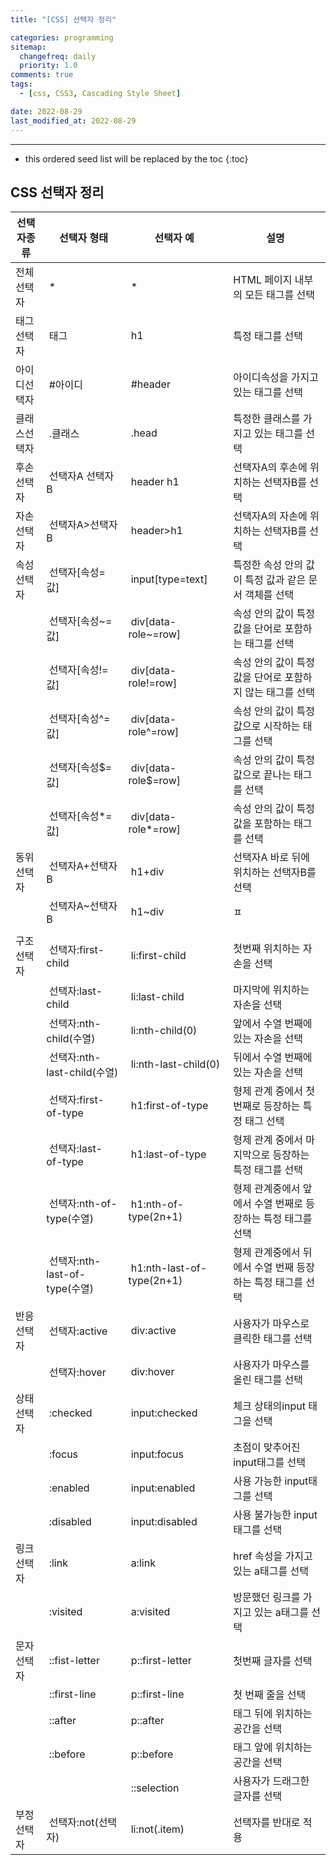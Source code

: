 ```yaml
---
title: "[CSS] 선택자 정리"

categories: programming
sitemap:
  changefreq: daily
  priority: 1.0
comments: true
tags:
  - [css, CSS3, Cascading Style Sheet]

date: 2022-08-29
last_modified_at: 2022-08-29
---
```


---

<!-- prettier-ignore -->
* this ordered seed list will be replaced by the toc 
{:toc}

## CSS 선택자 정리

| 선택자종류   |  선택자 형태                   | 선택자 예                  | 설명                                                         |
| ------------ | ------------------------------ | -------------------------- | ------------------------------------------------------------ |
| 전체선택자   |  \*                            |  \*                        | HTML 페이지 내부의 모든 태그를 선택                          |
| 태그선택자   |  태그                          |  h1                        | 특정 태그를 선택                                             |
| 아이디선택자 |  #아이디                       |  #header                   | 아이디속성을 가지고 있는 태그를 선택                         |
| 클래스선택자 |  .클래스                       |  .head                     | 특정한 클래스를 가지고 있는 태그를 선택                      |
| 후손선택자   |  선택자A 선택자B               |  header h1                 | 선택자A의 후손에 위치하는 선택자B를 선택                     |
| 자손선택자   |  선택자A>선택자B               |  header>h1                 | 선택자A의 자손에 위치하는 선택자B를 선택                     |
| 속성선택자   |  선택자[속성=값]               |  input[type=text]          | 특정한 속성 안의 값이 특정 값과 같은 문서 객체를 선택        |
|              |  선택자[속성~=값]              |  div[data-role~=row]       | 속성 안의 값이 특정 값을 단어로 포함하는 태그를 선택         |
|              |  선택자[속성!=값]              |  div[data-role!=row]       | 속성 안의 값이 특정 값을 단어로 포함하지 않는 태그를 선택    |
|              |  선택자[속성^=값]              |  div[data-role^=row]       | 속성 안의 값이 특정 값으로 시작하는 태그를 선택              |
|              |  선택자[속성$=값]              |  div[data-role$=row]       | 속성 안의 값이 특정 값으로 끝나는 태그를 선택                |
|              |  선택자[속성*=값]              |  div[data-role*=row]       | 속성 안의 값이 특정 값을 포함하는 태그를 선택                |
| 동위선택자   |  선택자A+선택자B               |  h1+div                    | 선택자A 바로 뒤에 위치하는 선택자B를 선택                    |
|              |  선택자A~선택자B               |  h1~div                    | ㅍ                                                           |
|              |                                |                            |                                                              |
| 구조 선택자  |  선택자:first-child            |  li:first-child            | 첫번째 위치하는 자손을 선택                                  |
|              |  선택자:last-child             |  li:last-child             | 마지막에 위치하는 자손을 선택                                |
|              |  선택자:nth-child(수열)        |  li:nth-child(0)           | 앞에서 수열 번째에 있는 자손을 선택                          |
|              |  선택자:nth-last-child(수열)   |  li:nth-last-child(0)      | 뒤에서 수열 번째에 있는 자손을 선택                          |
|              |  선택자:first-of-type          |  h1:first-of-type          | 형제 관계 중에서 첫번째로 등장하는 특정 태그 선택            |
|              |  선택자:last-of-type           |  h1:last-of-type           | 형제 관계 중에서 마지막으로 등장하는 특정 태그를 선택        |
|              |  선택자:nth-of-type(수열)      |  h1:nth-of-type(2n+1)      | 형제 관계중에서 앞에서 수열 번째로 등장하는 특정 태그를 선택 |
|              |  선택자:nth-last-of-type(수열) |  h1:nth-last-of-type(2n+1) | 형제 관계중에서 뒤에서 수열 번째 등장하는 특정 태그를 선택   |
| 반응선택자   |  선택자:active                 |  div:active                | 사용자가 마우스로 클릭한 태그를 선택                         |
|              |  선택자:hover                  |  div:hover                 | 사용자가 마우스를 올린 태그를 선택                           |
| 상태선택자   |  :checked                      |  input:checked             | 체크 상태의input 태그을 선택                                 |
|              |  :focus                        |  input:focus               | 초점이 맞추어진 input태그를 선택                             |
|              |  :enabled                      |  input:enabled             | 사용 가능한 input태그를 선택                                 |
|              |  :disabled                     |  input:disabled            | 사용 불가능한 input태그를 선택                               |
| 링크선택자   |  :link                         |  a:link                    | href 속성을 가지고 있는 a태그를 선택                         |
|              |  :visited                      |  a:visited                 | 방문했던 링크를 가지고 있는 a태그를 선택                     |
| 문자선택자   |  ::fist-letter                 |  p::first-letter           | 첫번째 글자를 선택                                           |
|              |  ::first-line                  |  p::first-line             | 첫 번째 줄을 선택                                            |
|              |  ::after                       |  p::after                  | 태그 뒤에 위치하는 공간을 선택                               |
|              |  ::before                      |  p::before                 | 태그 앞에 위치하는 공간을 선택                               |
|              |                                |  ::selection               | 사용자가 드래그한 글자를 선택                                |
| 부정선택자   |  선택자:not(선택자)            |  li:not(.item)             | 선택자를 반대로 적용                                         |
